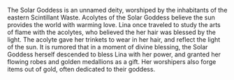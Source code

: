 The Solar Goddess is an unnamed deity, worshiped by the inhabitants of the eastern Scintillant Waste.
Acolytes of the Solar Goddess believe the sun provides the world with warming love. Lina once traveled to study the arts of flame with the acolytes, who believed the her hair was blessed by the light. The acolyte gave her trinkets to wear in her hair, and reflect the light of the sun. It is rumored that in a moment of divine blessing, the Solar Goddess herself descended to bless Lina with her power, and granted her flowing robes and golden medallions as a gift.
Her worshipers also forge items out of gold, often dedicated to their goddess.
